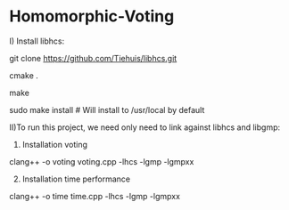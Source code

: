 # Homomorphic-Voting

I) Install libhcs:

git clone https://github.com/Tiehuis/libhcs.git

cmake .

make

sudo make install # Will install to /usr/local by default




II)To run this project, we need only need to link against libhcs and libgmp:

1) Installation voting

clang++ -o voting voting.cpp -lhcs -lgmp -lgmpxx


2) Installation time performance

clang++ -o time time.cpp -lhcs -lgmp -lgmpxx
